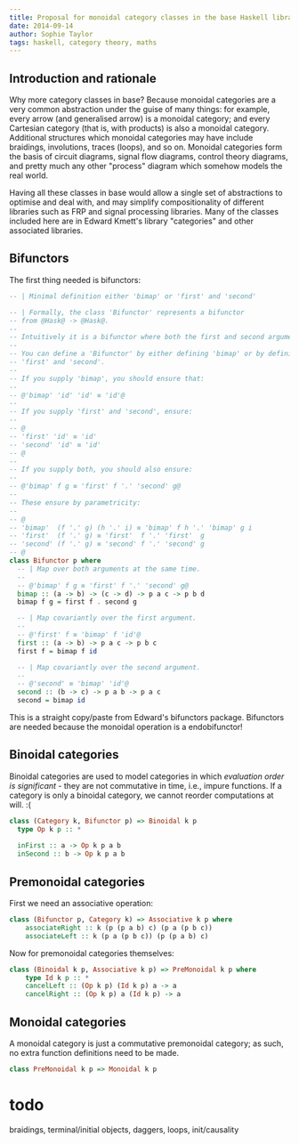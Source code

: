 ```yaml
---
title: Proposal for monoidal category classes in the base Haskell library
date: 2014-09-14
author: Sophie Taylor
tags: haskell, category theory, maths
---
```


Introduction and rationale
------------
Why more category classes in base? Because monoidal categories are a very common abstraction under the guise of many things: for example, every arrow (and generalised arrow) is a monoidal category; and every Cartesian category (that is, with products) is also a monoidal category. Additional structures which monoidal categories may have include braidings, involutions, traces (loops), and so on. Monoidal categories form the basis of circuit diagrams, signal flow diagrams, control theory diagrams, and pretty much any other "process" diagram which somehow models the real world. 

Having all these classes in base would allow a single set of abstractions to optimise and deal with, and may simplify compositionality of different libraries such as FRP and signal processing libraries. Many of the classes included here are in Edward Kmett's library "categories" and other associated libraries.

Bifunctors
----------
The first thing needed is bifunctors:

```haskell
-- | Minimal definition either 'bimap' or 'first' and 'second'

-- | Formally, the class 'Bifunctor' represents a bifunctor
-- from @Hask@ -> @Hask@.
--
-- Intuitively it is a bifunctor where both the first and second arguments are covariant.
--
-- You can define a 'Bifunctor' by either defining 'bimap' or by defining both
-- 'first' and 'second'.
--
-- If you supply 'bimap', you should ensure that:
--
-- @'bimap' 'id' 'id' ≡ 'id'@
--
-- If you supply 'first' and 'second', ensure:
--
-- @
-- 'first' 'id' ≡ 'id'
-- 'second' 'id' ≡ 'id'
-- @
--
-- If you supply both, you should also ensure:
--
-- @'bimap' f g ≡ 'first' f '.' 'second' g@
--
-- These ensure by parametricity:
--
-- @
-- 'bimap'  (f '.' g) (h '.' i) ≡ 'bimap' f h '.' 'bimap' g i
-- 'first'  (f '.' g) ≡ 'first'  f '.' 'first'  g
-- 'second' (f '.' g) ≡ 'second' f '.' 'second' g
-- @
class Bifunctor p where
  -- | Map over both arguments at the same time.
  --
  -- @'bimap' f g ≡ 'first' f '.' 'second' g@
  bimap :: (a -> b) -> (c -> d) -> p a c -> p b d
  bimap f g = first f . second g

  -- | Map covariantly over the first argument.
  --
  -- @'first' f ≡ 'bimap' f 'id'@
  first :: (a -> b) -> p a c -> p b c
  first f = bimap f id

  -- | Map covariantly over the second argument.
  --
  -- @'second' ≡ 'bimap' 'id'@
  second :: (b -> c) -> p a b -> p a c
  second = bimap id
```
  
  This is a straight copy/paste from Edward's bifunctors package. Bifunctors are needed because the monoidal operation is a endobifunctor!
  
Binoidal categories
-------------------
Binoidal categories are used to model categories in which *evaluation order is significant* - they are not commutative in time, i.e., impure functions. If a category is only a binoidal category, we cannot reorder computations at will. :(

```haskell
class (Category k, Bifunctor p) => Binoidal k p
  type Op k p :: *
  
  inFirst :: a -> Op k p a b
  inSecond :: b -> Op k p a b
```

Premonoidal categories
----------------------
First we need an associative operation:
```haskell
class (Bifunctor p, Category k) => Associative k p where
    associateRight :: k (p (p a b) c) (p a (p b c))
    associateLeft :: k (p a (p b c)) (p (p a b) c)
```
Now for premonoidal categories themselves:

```haskell
class (Binoidal k p, Associative k p) => PreMonoidal k p where
    type Id k p :: *
    cancelLeft :: (Op k p) (Id k p) a -> a
    cancelRight :: (Op k p) a (Id k p) -> a
```

Monoidal categories
-------------------
A monoidal category is just a commutative premonoidal category; as such, no extra function definitions need to be made.
```haskell
class PreMonoidal k p => Monoidal k p
```

todo
====
braidings, terminal/initial objects, daggers, loops, init/causality
